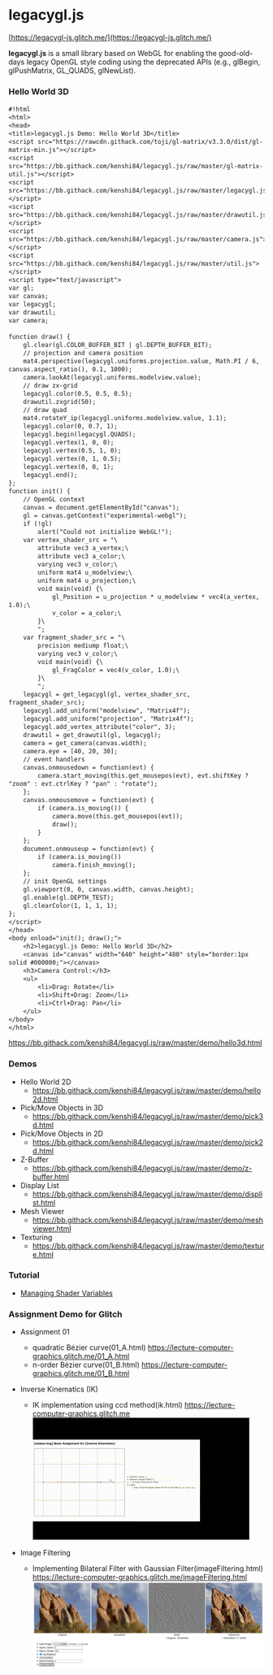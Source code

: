 # legacygl.js #

[https://legacygl-js.glitch.me/](https://legacygl-js.glitch.me/)

**legacygl.js** is a small library based on WebGL for enabling the good-old-days legacy 
OpenGL style coding using the deprecated APIs (e.g., glBegin, glPushMatrix, GL_QUADS, glNewList).

### Hello World 3D ###

```
#!html
<html>
<head>
<title>legacygl.js Demo: Hello World 3D</title>
<script src="https://rawcdn.githack.com/toji/gl-matrix/v3.3.0/dist/gl-matrix-min.js"></script>
<script src="https://bb.githack.com/kenshi84/legacygl.js/raw/master/gl-matrix-util.js"></script>
<script src="https://bb.githack.com/kenshi84/legacygl.js/raw/master/legacygl.js"></script>
<script src="https://bb.githack.com/kenshi84/legacygl.js/raw/master/drawutil.js"></script>
<script src="https://bb.githack.com/kenshi84/legacygl.js/raw/master/camera.js"></script>
<script src="https://bb.githack.com/kenshi84/legacygl.js/raw/master/util.js"></script>
<script type="text/javascript">
var gl;
var canvas;
var legacygl;
var drawutil;
var camera;

function draw() {
    gl.clear(gl.COLOR_BUFFER_BIT | gl.DEPTH_BUFFER_BIT);
    // projection and camera position
    mat4.perspective(legacygl.uniforms.projection.value, Math.PI / 6, canvas.aspect_ratio(), 0.1, 1000);
    camera.lookAt(legacygl.uniforms.modelview.value);
    // draw zx-grid
    legacygl.color(0.5, 0.5, 0.5);
    drawutil.zxgrid(50);
    // draw quad
    mat4.rotateY_ip(legacygl.uniforms.modelview.value, 1.1);
    legacygl.color(0, 0.7, 1);
    legacygl.begin(legacygl.QUADS);
    legacygl.vertex(1, 0, 0);
    legacygl.vertex(0.5, 1, 0);
    legacygl.vertex(0, 1, 0.5);
    legacygl.vertex(0, 0, 1);
    legacygl.end();
};
function init() {
    // OpenGL context
    canvas = document.getElementById("canvas");
    gl = canvas.getContext("experimental-webgl");
    if (!gl)
        alert("Could not initialize WebGL!");
    var vertex_shader_src = "\
        attribute vec3 a_vertex;\
        attribute vec3 a_color;\
        varying vec3 v_color;\
        uniform mat4 u_modelview;\
        uniform mat4 u_projection;\
        void main(void) {\
            gl_Position = u_projection * u_modelview * vec4(a_vertex, 1.0);\
            v_color = a_color;\
        }\
        ";
    var fragment_shader_src = "\
        precision mediump float;\
        varying vec3 v_color;\
        void main(void) {\
            gl_FragColor = vec4(v_color, 1.0);\
        }\
        ";
    legacygl = get_legacygl(gl, vertex_shader_src, fragment_shader_src);
    legacygl.add_uniform("modelview", "Matrix4f");
    legacygl.add_uniform("projection", "Matrix4f");
    legacygl.add_vertex_attribute("color", 3);
    drawutil = get_drawutil(gl, legacygl);
    camera = get_camera(canvas.width);
    camera.eye = [40, 20, 30];
    // event handlers
    canvas.onmousedown = function(evt) {
        camera.start_moving(this.get_mousepos(evt), evt.shiftKey ? "zoom" : evt.ctrlKey ? "pan" : "rotate");
    };
    canvas.onmousemove = function(evt) {
        if (camera.is_moving()) {
            camera.move(this.get_mousepos(evt));
            draw();
        }
    };
    document.onmouseup = function(evt) {
        if (camera.is_moving())
            camera.finish_moving();
    };
    // init OpenGL settings
    gl.viewport(0, 0, canvas.width, canvas.height);
    gl.enable(gl.DEPTH_TEST);
    gl.clearColor(1, 1, 1, 1);
};
</script>
</head>
<body onload="init(); draw();">
    <h2>legacygl.js Demo: Hello World 3D</h2>
    <canvas id="canvas" width="640" height="480" style="border:1px solid #000000;"></canvas>
    <h3>Camera Control:</h3>
    <ul>
        <li>Drag: Rotate</li>
        <li>Shift+Drag: Zoom</li>
        <li>Ctrl+Drag: Pan</li>
    </ul>
</body>
</html>
```
https://bb.githack.com/kenshi84/legacygl.js/raw/master/demo/hello3d.html

### Demos ###
- Hello World 2D
    - https://bb.githack.com/kenshi84/legacygl.js/raw/master/demo/hello2d.html
- Pick/Move Objects in 3D
    - https://bb.githack.com/kenshi84/legacygl.js/raw/master/demo/pick3d.html
- Pick/Move Objects in 2D
    - https://bb.githack.com/kenshi84/legacygl.js/raw/master/demo/pick2d.html
- Z-Buffer
    - https://bb.githack.com/kenshi84/legacygl.js/raw/master/demo/z-buffer.html
- Display List
    - https://bb.githack.com/kenshi84/legacygl.js/raw/master/demo/displist.html
- Mesh Viewer
    - https://bb.githack.com/kenshi84/legacygl.js/raw/master/demo/meshviewer.html
- Texturing
    - https://bb.githack.com/kenshi84/legacygl.js/raw/master/demo/texture.html

### Tutorial ###
- [Managing Shader Variables](doc/managing-shader-variables.md)

### Assignment Demo for Glitch ###
- Assignment 01
    - quadratic Bézier curve(01_A.html)
      https://lecture-computer-graphics.glitch.me/01_A.html
    - n-order Bézier curve(01_B.html)
      https://lecture-computer-graphics.glitch.me/01_B.html

- Inverse Kinematics (IK)
    - IK implementation using ccd method(ik.html)
      https://lecture-computer-graphics.glitch.me
      ![ik](movie/ik.gif)

- Image Filtering
    - Implementing Bilateral Filter with Gaussian Filter(imageFiltering.html)
      https://lecture-computer-graphics.glitch.me/imageFiltering.html
      ![imageFiltering](pic/imageFiltering.png)